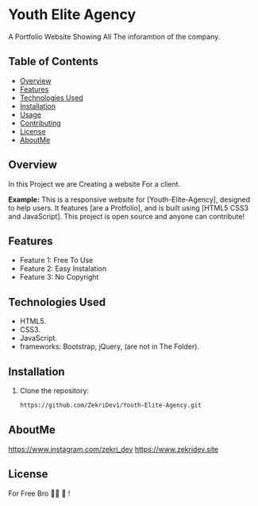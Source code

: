 # Youth Elite Agency

A Portfolio Website Showing All The inforamtion of the company.

## Table of Contents
- [Overview](#overview)
- [Features](#features)
- [Technologies Used](#technologies-used)
- [Installation](#installation)
- [Usage](#usage)
- [Contributing](#contributing)
- [License](#license)
- [AboutMe](#aboutme)

## Overview

In this Project we are Creating a website For a client.

**Example:**
This is a responsive website for [Youth-Elite-Agency], designed to help users. It features [are a Protfolio], and is built using [HTML5 CSS3 and JavaScript]. This project is open source and anyone can contribute!

## Features

- Feature 1: Free To Use
- Feature 2: Easy Instalation
- Feature 3: No Copyright

## Technologies Used

- HTML5.
- CSS3.
- JavaScript.
- frameworks: Bootstrap, jQuery, (are not in The Folder).

## Installation

1. Clone the repository:
   ```bash
   https://github.com/ZekriDev1/Youth-Elite-Agency.git
   
## AboutMe
   https://www.instagram.com/zekri_dev
   https://www.zekridev.site

## License
   For Free Bro 👩‍💻 👊 !

